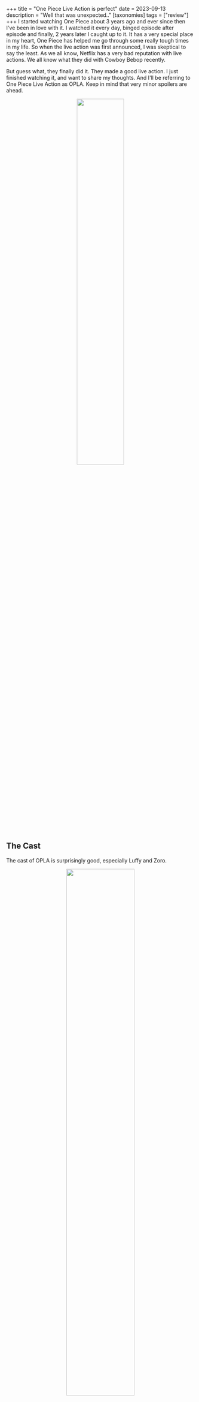+++
title = "One Piece Live Action is perfect"
date = 2023-09-13
description = "Well that was unexpected.."
[taxonomies]
tags = ["review"]
+++
I started watching One Piece about 3 years ago and ever since then I've been in love with it. I watched it every day, binged episode after episode and finally, 2 years later I caught up to it. It has a very special place in my heart, One Piece has helped me go through some really tough times in my life. So when the live action was first announced, I was skeptical to say the least. As we all know, Netflix has a very bad reputation with live actions. We all know what they did with Cowboy Bebop recently.

But guess what, they finally did it. They made a good live action. I just finished watching it, and want to share my thoughts. And I'll be referring to One Piece Live Action as OPLA. Keep in mind that very minor spoilers are ahead. 

<center><img src="https://sportshub.cbsistatic.com/i/2022/07/23/cc70dbfc-5667-45c4-942d-abb3ecd12eb7/one-piece-vivi-goodbye-alabasta-arc-anime.jpg" width="50%" height="50%" />
</center>

## The Cast
The cast of OPLA is surprisingly good, especially Luffy and Zoro.

<center><img src="https://static.animecorner.me/2021/11/eh-1024x535.jpg" width="60%" height="60%"></center>

I personally didn't think I was gonna like Sanji's casting but it was not bad either. 

<center><img src="https://static0.gamerantimages.com/wordpress/wp-content/uploads/2023/07/taz-skylar-sanji-one-piece-live-action.jpeg" width="50%" height="50%"></center>

The straw hats aside, Mihawk's casting was way too good. Probably one of the best castings in the show. Just.. so majestic. Just like the original manga.

<center><img src="https://readysteadycut.com/wp-content/uploads/2023/09/F1mvJhMXwAE2L8o-min-1024x683.jpg" width="50%" height="50%"></center>

## The plot
The show is not a one-to-one adaptation of the manga, but it is still faithful to the original work. 

> A live-action adaptation of a manga doesn’t simply re-enact the source material on a one-to-one basis: It involves really thinking about what fans love about the characters, the dynamics among them — and being faithful to those elements. - Eiichiro Oda, author of One Piece

There are many differences between OPLA and the manga, but I think it works for live action. And it keeps the show interesting to those who already either watched the anime or read the manga. I enjoyed most of it but was really bummed out that they didn't include this scene in the show:

<center><img src="https://pbs.twimg.com/media/FOP7K2EXEAUTq1u.jpg:large" width="50%" height="50%"></center>

But there's one scene that almost made me cry. Almost. As I mentioned earlier, One Piece has helped go through some tough times, and recently I've not been feeling that well mentally. A lot of things were troubling me, I was losing sight of what I wanted to do with my life, but this scene just made me realize why I love One Piece so much. It gave me the hope and courage that I very much needed at that moment. So, thanks OPLA. Here's a snapshot of the scene:

<center><img src="https://cdn.oneesports.gg/cdn-data/2023/06/Netflix_OnePieceLiveAction_Teaser_barrelscene_cast.jpg" width="70%" height="70%"></center>


## Conclusion
I'm not gonna spoil anything else for you. Watch it for yourself, and enjoy. If this is gonna be your first time experiencing One Piece, then I highly recommend you to watch the anime or read the manga afterwards. 

Overall the live action was fantastic. Solid 9/10 in my book. I look forward to season 2, so many amazing characters are waiting. 

See you next time and yes, Luffy will become the king of the pirates. Signing off. 

